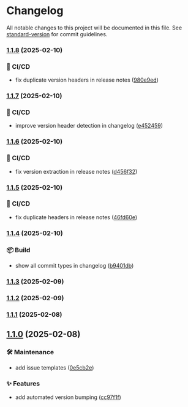 # Changelog

All notable changes to this project will be documented in this file. See [standard-version](https://github.com/conventional-changelog/standard-version) for commit guidelines.

### [1.1.8](https://github.com/OleksandrZadvornyi/plant-shop-landing/compare/v1.1.7...v1.1.8) (2025-02-10)


### 👷 CI/CD

* fix duplicate version headers in release notes ([980e9ed](https://github.com/OleksandrZadvornyi/plant-shop-landing/commit/980e9edc5b65efe9db3fade25a90cfacd2bdde4e))

### [1.1.7](https://github.com/OleksandrZadvornyi/plant-shop-landing/compare/v1.1.6...v1.1.7) (2025-02-10)


### 👷 CI/CD

* improve version header detection in changelog ([e452459](https://github.com/OleksandrZadvornyi/plant-shop-landing/commit/e4524593f08339d515ca10dc4ee9ea4cad75436e))

### [1.1.6](https://github.com/OleksandrZadvornyi/plant-shop-landing/compare/v1.1.5...v1.1.6) (2025-02-10)


### 👷 CI/CD

* fix version extraction in release notes ([d456f32](https://github.com/OleksandrZadvornyi/plant-shop-landing/commit/d456f323536fdcaf0b11ecc94340e2a7af939b98))

### [1.1.5](https://github.com/OleksandrZadvornyi/plant-shop-landing/compare/v1.1.4...v1.1.5) (2025-02-10)


### 👷 CI/CD

* fix duplicate headers in release notes ([46fd60e](https://github.com/OleksandrZadvornyi/plant-shop-landing/commit/46fd60ef7bf1d56c455977348aabd1de452fb32f))

### [1.1.4](https://github.com/OleksandrZadvornyi/plant-shop-landing/compare/v1.1.3...v1.1.4) (2025-02-10)


### 📦 Build

* show all commit types in changelog ([b9401db](https://github.com/OleksandrZadvornyi/plant-shop-landing/commit/b9401db9e29ef5e75b6cf85c76f1c162d652063c))

### [1.1.3](https://github.com/OleksandrZadvornyi/plant-shop-landing/compare/v1.1.2...v1.1.3) (2025-02-09)

### [1.1.2](https://github.com/OleksandrZadvornyi/plant-shop-landing/compare/v1.1.1...v1.1.2) (2025-02-09)

### [1.1.1](https://github.com/OleksandrZadvornyi/plant-shop-landing/compare/v1.1.0...v1.1.1) (2025-02-08)

## [1.1.0](https://github.com/OleksandrZadvornyi/plant-shop-landing/compare/v1.0.0...v1.1.0) (2025-02-08)


### 🛠 Maintenance

* add issue templates ([0e5cb2e](https://github.com/OleksandrZadvornyi/plant-shop-landing/commit/0e5cb2ea56f89b4efc2a27fdabcacc627adc95b6))


### ✨ Features

* add automated version bumping ([cc97f1f](https://github.com/OleksandrZadvornyi/plant-shop-landing/commit/cc97f1f4a9e7a8d7c16b1b4cd4c54f85384c2c7f))
